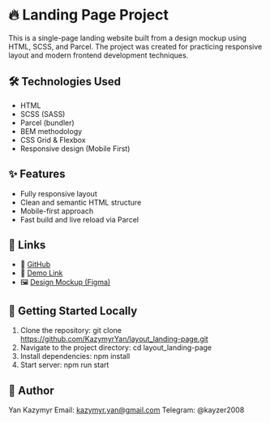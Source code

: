 # 🔥 Landing Page Project

This is a single-page landing website built from a design mockup using HTML, SCSS, and Parcel.
The project was created for practicing responsive layout and modern frontend development techniques.

## 🛠️ Technologies Used

- HTML
- SCSS (SASS)
- Parcel (bundler)
- BEM methodology
- CSS Grid & Flexbox
- Responsive design (Mobile First)

## ✨ Features

- Fully responsive layout
- Clean and semantic HTML structure
- Mobile-first approach
- Fast build and live reload via Parcel

## 🔗 Links

- 📌 [GitHub](https://github.com/KazymyrYan/layout_landing-page)
- 🧪 [Demo Link](https://KazymyrYan.github.io/layout_landing-page)
- 🖼️ [Design Mockup (Figma)](https://www.figma.com/design/DtkQmQ797hk0nI4KfMi2Uq/BOSE-New-Version?node-id=6817-212&t=i3oTocf8RP9zdfnx-0)

## 🚀 Getting Started Locally
1. Clone the repository:
    git clone https://github.com/KazymyrYan/layout_landing-page.git
2. Navigate to the project directory:
    cd layout_landing-page
3. Install dependencies:
    npm install
4. Start server:
    npm run start

## 👤 Author
Yan Kazymyr
Email: kazymyr.yan@gmail.com
Telegram: @kayzer2008


